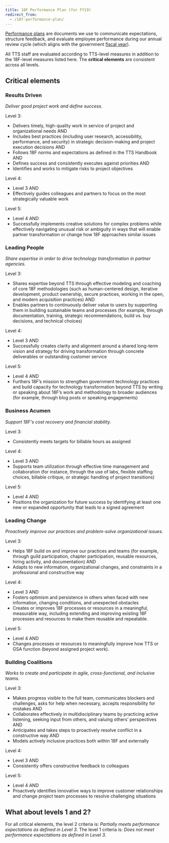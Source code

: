 ```yaml
---
title: 18F Performance Plan (for FY19)
redirect_from:
  - /18f-performance-plan/
---
```


[Performance plans](https://www.opm.gov/policy-data-oversight/performance-management/performance-management-cycle/planning/a-checklist-for-performance-plans/) are documents we use to communicate expectations, structure feedback, and evaluate employee performance during our annual review cycle (which aligns with the government [fiscal year](https://www.senate.gov/reference/glossary_term/fiscal_year.htm)).

All TTS staff are evaluated according to TTS-level measures in addition to the 18F-level measures listed here. The **critical elements** are consistent across all levels.

## Critical elements

### Results Driven

_Deliver good project work and define success._

Level 3:

- Delivers timely, high-quality work in service of project and organizational needs AND
- Includes best practices (including user research, accessibility, performance, and security) in strategic decision-making and project execution decisions AND
- Follows 18F norms and expectations as defined in the TTS Handbook AND
- Defines success and consistently executes against priorities AND
- Identifies and works to mitigate risks to project objectives

Level 4:

- Level 3 AND
- Effectively guides colleagues and partners to focus on the most strategically valuable work

Level 5:

- Level 4 AND
- Successfully implements creative solutions for complex problems while effectively navigating unusual risk or ambiguity in ways that will enable partner transformation or change how 18F approaches similar issues

### Leading People

_Share expertise in order to drive technology transformation in partner agencies._

Level 3:

- Shares expertise beyond TTS through effective modeling and coaching of core 18F methodologies (such as human-centered design, iterative development, product ownership, secure practices, working in the open, and modern acquisition practices) AND
- Enables partners to continuously deliver value to users by supporting them in building sustainable teams and processes (for example, through documentation, training, strategic recommendations, build vs. buy decisions, and technical choices)

Level 4:

- Level 3 AND
- Successfully creates clarity and alignment around a shared long-term vision and strategy for driving transformation through concrete deliverables or outstanding customer service

Level 5:

- Level 4 AND
- Furthers 18F’s mission to strengthen government technology practices and build capacity for technology transformation beyond TTS by writing or speaking about 18F’s work and methodology to broader audiences (for example, through blog posts or speaking engagements)

### Business Acumen

_Support 18F's cost recovery and financial stability._

Level 3:

- Consistently meets targets for billable hours as assigned

Level 4:

- Level 3 AND
- Supports team utilization through effective time management and collaboration (for instance, through the use of labs, flexible staffing choices, billable critique, or strategic handling of project transitions)

Level 5:

- Level 4 AND
- Positions the organization for future success by identifying at least one new or expanded opportunity that leads to a signed agreement

### Leading Change

_Proactively improve our practices and problem-solve organizational issues._

Level 3:

- Helps 18F build on and improve our practices and teams (for example, through guild participation, chapter participation, reusable resources, hiring activity, and documentation) AND
- Adapts to new information, organizational changes, and constraints in a professional and constructive way

Level 4:

- Level 3 AND
- Fosters optimism and persistence in others when faced with new information, changing conditions, and unexpected obstacles
- Creates or improves 18F processes or resources in a meaningful, measurable way, including extending and improving existing 18F processes and resources to make them reusable and repeatable.

Level 5:

- Level 4 AND
- Changes processes or resources to meaningfully improve how TTS or GSA function (beyond assigned project work).

### Building Coalitions

_Works to create and participate in agile, cross-functional, and inclusive teams._

Level 3:

- Makes progress visible to the full team, communicates blockers and challenges, asks for help when necessary, accepts responsibility for mistakes AND
- Collaborates effectively in multidisciplinary teams by practicing active listening, seeking input from others, and valuing others’ perspectives AND
- Anticipates and takes steps to proactively resolve conflict in a constructive way AND
- Models actively inclusive practices both within 18F and externally

Level 4:

- Level 3 AND
- Consistently offers constructive feedback to colleagues

Level 5:

- Level 4 AND
- Proactively identifies innovative ways to improve customer relationships and change project team processes to resolve challenging situations

## What about levels 1 and 2?

For all critical elements, the level 2 criteria is: _Partially meets performance expectations as defined in Level 3_. The level 1 criteria is: _Does not meet performance expectations as defined in Level 3_.
